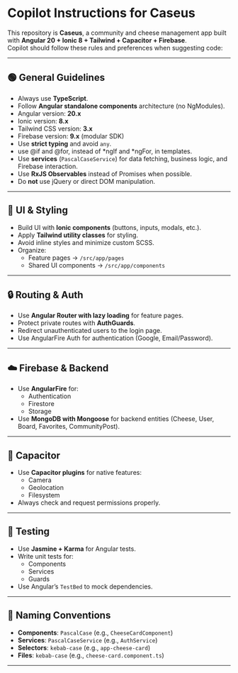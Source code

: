# Copilot Instructions for Caseus

This repository is **Caseus**, a community and cheese management app built with **Angular 20 + Ionic 8 + Tailwind + Capacitor + Firebase**.  
Copilot should follow these rules and preferences when suggesting code:

---

## 🟢 General Guidelines

- Always use **TypeScript**.
- Follow **Angular standalone components** architecture (no NgModules).
- Angular version: **20.x**
- Ionic version: **8.x**
- Tailwind CSS version: **3.x**
- Firebase version: **9.x** (modular SDK)
- Use **strict typing** and avoid `any`.
- use @if and @for, instead of *ngIf and *ngFor, in templates.
- Use **services** (`PascalCaseService`) for data fetching, business logic, and Firebase interaction.
- Use **RxJS Observables** instead of Promises when possible.
- Do **not** use jQuery or direct DOM manipulation.

---

## 🎨 UI & Styling

- Build UI with **Ionic components** (buttons, inputs, modals, etc.).
- Apply **Tailwind utility classes** for styling.
- Avoid inline styles and minimize custom SCSS.
- Organize:
  - Feature pages → `/src/app/pages`
  - Shared UI components → `/src/app/components`

---

## 🔒 Routing & Auth

- Use **Angular Router with lazy loading** for feature pages.
- Protect private routes with **AuthGuards**.
- Redirect unauthenticated users to the login page.
- Use AngularFire Auth for authentication (Google, Email/Password).

---

## ☁️ Firebase & Backend

- Use **AngularFire** for:
  - Authentication
  - Firestore
  - Storage
- Use **MongoDB with Mongoose** for backend entities (Cheese, User, Board, Favorites, CommunityPost).

---

## 📱 Capacitor

- Use **Capacitor plugins** for native features:
  - Camera
  - Geolocation
  - Filesystem
- Always check and request permissions properly.

---

## 🧪 Testing

- Use **Jasmine + Karma** for Angular tests.
- Write unit tests for:
  - Components
  - Services
  - Guards
- Use Angular’s `TestBed` to mock dependencies.

---

## 📂 Naming Conventions

- **Components**: `PascalCase` (e.g., `CheeseCardComponent`)
- **Services**: `PascalCaseService` (e.g., `AuthService`)
- **Selectors**: `kebab-case` (e.g., `app-cheese-card`)
- **Files**: `kebab-case` (e.g., `cheese-card.component.ts`)

---
